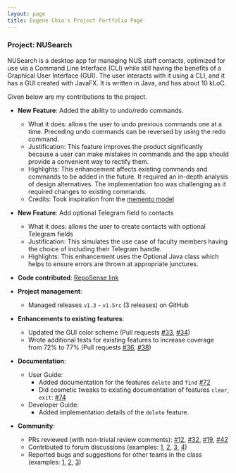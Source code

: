 ```yaml
---
layout: page
title: Eugene Chia's Project Portfolio Page
---
```


### Project: NUSearch

NUSearch is a desktop app for managing NUS staff contacts, optimized for use via a Command Line Interface (CLI) while still having the benefits of a Graphical User Interface (GUI).
The user interacts with it using a CLI, and it has a GUI created with JavaFX. It is written in Java, and has about 10 kLoC.

Given below are my contributions to the project.

* **New Feature**: Added the ability to undo/redo commands.
    * What it does: allows the user to undo previous commands one at a time. Preceding undo commands can be reversed by using the redo command.
    * Justification: This feature improves the product significantly because a user can make mistakes in commands and the app should provide a convenient way to rectify them.
    * Highlights: This enhancement affects existing commands and commands to be added in the future. It required an in-depth analysis of design alternatives. The implementation too was challenging as it required changes to existing commands.
    * Credits: Took inspiration from the [memento model](https://medium.com/design-patterns-in-python/memento-pattern-eba610b3b59c)

* **New Feature**: Add optional Telegram field to contacts
  * What it does: allows the user to create contacts with optional Telegram fields
  * Justification: This simulates the use case of faculty members having the choice of including their Telegram handle.
  * Highlights: This enhancement uses the Optional Java class which helps to ensure errors are thrown at appropriate junctures.

* **Code contributed**: [RepoSense link]()

* **Project management**:
    * Managed releases `v1.3` - `v1.5rc` (3 releases) on GitHub

* **Enhancements to existing features**:
    * Updated the GUI color scheme (Pull requests [\#33](), [\#34]())
    * Wrote additional tests for existing features to increase coverage from 72% to 77% (Pull requests [\#36](), [\#38]())

* **Documentation**:
    * User Guide:
        * Added documentation for the features `delete` and `find` [\#72]()
        * Did cosmetic tweaks to existing documentation of features `clear`, `exit`: [\#74]()
    * Developer Guide:
        * Added implementation details of the `delete` feature.

* **Community**:
    * PRs reviewed (with non-trivial review comments): [\#12](), [\#32](), [\#19](), [\#42]()
    * Contributed to forum discussions (examples: [1](https://github.com/nus-cs2103-AY2122S2/forum/issues/191), [2](https://github.com/nus-cs2103-AY2122S2/forum/issues/117), [3](), [4]())
    * Reported bugs and suggestions for other teams in the class (examples: [1](), [2](), [3]())